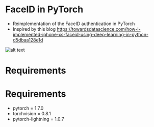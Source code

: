 # FaceID in PyTorch
- Reimplementation of the FaceID authentication in PyTorch
- Inspired by this blog https://towardsdatascience.com/how-i-implemented-iphone-xs-faceid-using-deep-learning-in-python-d5dbaa128e1d

![alt text](figures/data.jpg "Examples")

# Requirements
# Requirements
- pytorch = 1.7.0
- torchvision = 0.8.1
- pytorch-lightning = 1.0.7